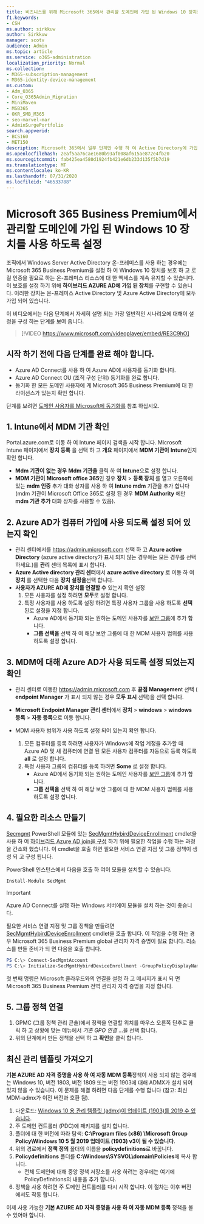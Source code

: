 ```yaml
---
title: 비즈니스를 위해 Microsoft 365에서 관리할 도메인에 가입 된 Windows 10 장치를 사용 하도록 설정
f1.keywords:
- CSH
ms.author: sirkkuw
author: Sirkkuw
manager: scotv
audience: Admin
ms.topic: article
ms.service: o365-administration
localization_priority: Normal
ms.collection:
- M365-subscription-management
- M365-identity-device-management
ms.custom:
- Adm_O365
- Core_O365Admin_Migration
- MiniMaven
- MSB365
- OKR_SMB_M365
- seo-marvel-mar
- AdminSurgePortfolio
search.appverid:
- BCS160
- MET150
description: Microsoft 365에서 일부 단계만 수행 하 여 Active Directory에 가입 된 로컬 Windows 10 장치를 보호 하도록 설정 하는 방법을 알아봅니다.
ms.openlocfilehash: 2eaf5aa76cae1680b93af008af615ae872e4fb20
ms.sourcegitcommit: fab425ea4580d1924fb421e6db233d135f5b7d19
ms.translationtype: MT
ms.contentlocale: ko-KR
ms.lasthandoff: 07/31/2020
ms.locfileid: "46533788"
---
```

# <a name="enable-domain-joined-windows-10-devices-to-be-managed-by-microsoft-365-business-premium"></a>Microsoft 365 Business Premium에서 관리할 도메인에 가입 된 Windows 10 장치를 사용 하도록 설정

조직에서 Windows Server Active Directory 온-프레미스를 사용 하는 경우에는 Microsoft 365 Business Premium을 설정 하 여 Windows 10 장치를 보호 하 고 로컬 인증을 필요로 하는 온-프레미스 리소스에 대 한 액세스를 계속 유지할 수 있습니다.
이 보호를 설정 하기 위해 **하이브리드 AZURE AD에 가입 된 장치**를 구현할 수 있습니다. 이러한 장치는 온-프레미스 Active Directory 및 Azure Active Directory에 모두 가입 되어 있습니다.

이 비디오에서는 다음 단계에서 자세히 설명 되는 가장 일반적인 시나리오에 대해이 설정을 구성 하는 단계를 보여 줍니다.

> [!VIDEO https://www.microsoft.com/videoplayer/embed/RE3C9hO]
  

## <a name="before-you-get-started-make-sure-you-complete-these-steps"></a>시작 하기 전에 다음 단계를 완료 해야 합니다.
- Azure AD Connect를 사용 하 여 Azure AD에 사용자를 동기화 합니다.
- Azure AD Connect OU (조직 구성 단위) 동기화를 완료 합니다.
- 동기화 한 모든 도메인 사용자에 게 Microsoft 365 Business Premium에 대 한 라이선스가 있는지 확인 합니다.

단계를 보려면 [도메인 사용자를 Microsoft에 동기화를](manage-domain-users.md) 참조 하십시오.

## <a name="1-verify-mdm-authority-in-intune"></a>1. Intune에서 MDM 기관 확인

Portal.azure.com로 이동 하 여 Intune 페이지 검색을 시작 합니다.
Microsoft Intune 페이지에서 **장치 등록** 을 선택 하 고 **개요** 페이지에서 **MDM 기관이** **Intune**인지 확인 합니다.

- **Mdm 기관이** **없는 경우** **Mdm 기관을** 클릭 하 여 **Intune**으로 설정 합니다.
- **MDM 기관이** **Microsoft office 365**인 경우 **장치**  >  **등록 장치** 를 열고 오른쪽에 있는 **mdm 인증** 추가 대화 상자를 사용 하 여 **Intune mdm** 기관을 추가 합니다 (mdm 기관이 Microsoft Office 365로 설정 된 경우 **MDM Authority** 에만 **mdm 기관 추가** 대화 상자를 사용할 수 있음).

## <a name="2-verify-azure-ad-is-enabled-for-joining-computers"></a>2. Azure AD가 컴퓨터 가입에 사용 되도록 설정 되어 있는지 확인

- 관리 센터에서를 <a href="https://go.microsoft.com/fwlink/p/?linkid=2024339" target="_blank">https://admin.microsoft.com</a> 선택 하 고 **Azure active Directory** (azure active directory가 표시 되지 않는 경우에는 모든 경우를 선택 하세요.)를 **관리** 센터 목록에 표시 합니다. 
- **Azure Active directory 관리 센터**에서 **azure active directory** 로 이동 하 여 **장치** 를 선택한 다음 **장치 설정을**선택 합니다.
- **사용자가 AZURE AD에 장치를 연결할 수** 있는지 확인 설정 
    1. 모든 사용자를 설정 하려면 **모두**로 설정 합니다.
    2. 특정 사용자를 사용 하도록 설정 하려면 특정 사용자 그룹을 사용 하도록 **선택** 된로 설정을 지정 합니다.
        - Azure AD에서 동기화 되는 원하는 도메인 사용자를 [보안 그룹](../admin/create-groups/create-groups.md)에 추가 합니다.
        - **그룹 선택을** 선택 하 여 해당 보안 그룹에 대 한 MDM 사용자 범위를 사용 하도록 설정 합니다.

## <a name="3-verify-azure-ad-is-enabled-for-mdm"></a>3. MDM에 대해 Azure AD가 사용 되도록 설정 되었는지 확인

- 관리 센터로 이동한 <a href="https://go.microsoft.com/fwlink/p/?linkid=2024339" target="_blank">https://admin.microsoft.com</a> 후 **끝점 Managemen**t 선택 ( **endpoint Manager** 가 표시 되지 않는 경우 **모두 표시** 선택)을 선택 합니다.
- **Microsoft Endpoint Manager 관리 센터**에서 **장치**  >  **windows**  >  **windows 등록**  >  **자동 등록**으로 이동 합니다.
- MDM 사용자 범위가 사용 하도록 설정 되어 있는지 확인 합니다.

    1. 모든 컴퓨터를 등록 하려면 사용자가 Windows에 작업 계정을 추가할 때 Azure AD 및 새 컴퓨터에 연결 된 모든 사용자 컴퓨터를 자동으로 등록 하도록 **all** 로 설정 합니다.
    2. 특정 사용자 그룹의 컴퓨터를 등록 하려면 **Some** 로 설정 합니다.
        -  Azure AD에서 동기화 되는 원하는 도메인 사용자를 [보안 그룹](../admin/create-groups/create-groups.md)에 추가 합니다.
        -  **그룹 선택을** 선택 하 여 해당 보안 그룹에 대 한 MDM 사용자 범위를 사용 하도록 설정 합니다.

## <a name="4-create-the-required-resources"></a>4. 필요한 리소스 만들기 

[Secmgmt](https://www.powershellgallery.com/packages/SecMgmt) PowerShell 모듈에 있는 [SecMgmtHybirdDeviceEnrollment](https://github.com/microsoft/secmgmt-open-powershell/blob/master/docs/help/Initialize-SecMgmtHybirdDeviceEnrollment.md) cmdlet을 사용 하 여 [하이브리드 Azure AD join을 구성](https://docs.microsoft.com/azure/active-directory/devices/hybrid-azuread-join-managed-domains#configure-hybrid-azure-ad-join) 하기 위해 필요한 작업을 수행 하는 과정을 간소화 했습니다. 이 cmdlet을 호출 하면 필요한 서비스 연결 지점 및 그룹 정책이 생성 되 고 구성 됩니다.

PowerShell 인스턴스에서 다음을 호출 하 여이 모듈을 설치할 수 있습니다.

```powershell
Install-Module SecMgmt
```

> [!IMPORTANT]
> Azure AD Connect를 실행 하는 Windows 서버에이 모듈을 설치 하는 것이 좋습니다.

필요한 서비스 연결 지점 및 그룹 정책을 만들려면 [SecMgmtHybirdDeviceEnrollment](https://github.com/microsoft/secmgmt-open-powershell/blob/master/docs/help/Initialize-SecMgmtHybirdDeviceEnrollment.md) cmdlet을 호출 합니다. 이 작업을 수행 하는 경우 Microsoft 365 Business Premium global 관리자 자격 증명이 필요 합니다. 리소스를 만들 준비가 되 면 다음을 호출 합니다.

```powershell
PS C:\> Connect-SecMgmtAccount
PS C:\> Initialize-SecMgmtHybirdDeviceEnrollment -GroupPolicyDisplayName 'Device Management'
```

첫 번째 명령은 Microsoft 클라우드와의 연결을 설정 하 고 메시지가 표시 되 면 Microsoft 365 Business Premium 전역 관리자 자격 증명을 지정 합니다.

## <a name="5-link-the-group-policy"></a>5. 그룹 정책 연결

1. GPMC (그룹 정책 관리 콘솔)에서 정책을 연결할 위치를 마우스 오른쪽 단추로 클릭 하 고 상황에 맞는 메뉴에서 *기존 GPO 연결* ...을 선택 합니다.
2. 위의 단계에서 만든 정책을 선택 하 고 **확인**을 클릭 합니다.

## <a name="get-the-latest-administrative-templates"></a>최신 관리 템플릿 가져오기

**기본 AZURE AD 자격 증명을 사용 하 여 자동 MDM 등록**정책이 사용 되지 않는 경우에는 Windows 10, 버전 1803, 버전 1809 또는 버전 1903에 대해 ADMX가 설치 되어 있지 않을 수 있습니다. 이 문제를 해결 하려면 다음 단계를 수행 합니다 (참고: 최신 MDM-admx가 이전 버전과 호환 됨).

1.  다운로드: [Windows 10 용 관리 템플릿 (admx)이 업데이트 (1903)를 2019 수 있습니다](https://www.microsoft.com/download/details.aspx?id=58495&WT.mc_id=rss_alldownloads_all).
2.  주 도메인 컨트롤러 (PDC)에 패키지를 설치 합니다.
3.  폴더에 대 한 버전에 따라 탐색: **C:\Program files (x86) \Microsoft Group Policy\Windows 10 5 월 2019 업데이트 (1903) v3이 될 수 있습니다**.
4.  위의 경로에서 **정책 정의** 폴더의 이름을 **policydefinitions**로 바꿉니다.
5.  **Policydefinitions** 폴더를 **C:\Windows\SYSVOL\domain\Policies**에 복사 합니다. 
    -   전체 도메인에 대해 중앙 정책 저장소를 사용 하려는 경우에는 여기에 PolicyDefinitions의 내용을 추가 합니다.
6.  정책을 사용 하려면 주 도메인 컨트롤러를 다시 시작 합니다. 이 절차는 이후 버전 에서도 작동 합니다.

이제 사용 가능한 **기본 AZURE AD 자격 증명을 사용 하 여 자동 MDM 등록** 정책을 볼 수 있어야 합니다.
